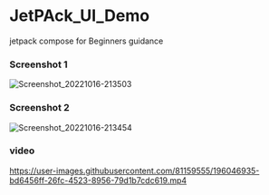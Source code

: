 




# JetPAck_UI_Demo
jetpack compose for Beginners guidance
### Screenshot 1

![Screenshot_20221016-213503](https://user-images.githubusercontent.com/81159555/196045821-50047086-48bd-4f7f-acc0-5ff7381acc10.png)
### Screenshot 2

![Screenshot_20221016-213454](https://user-images.githubusercontent.com/81159555/196045873-dcc29cfc-6186-4f6b-aa17-2217d10c1564.png)


### video 
https://user-images.githubusercontent.com/81159555/196046935-bd6456ff-26fc-4523-8956-79d1b7cdc619.mp4
